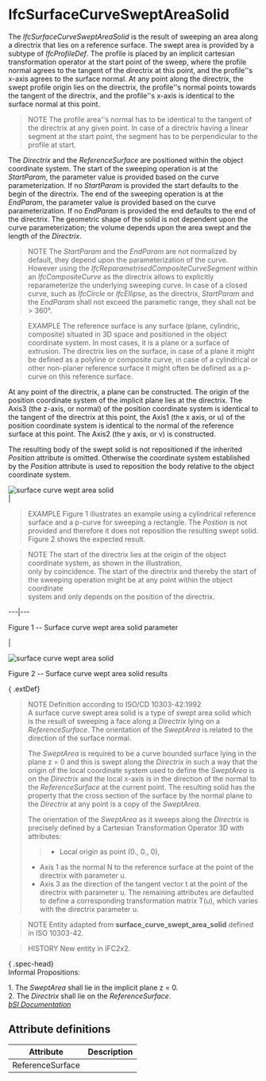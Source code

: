 IfcSurfaceCurveSweptAreaSolid
=============================
The _IfcSurfaceCurveSweptAreaSolid_ is the result of sweeping an area along a
directrix that lies on a reference surface. The swept area is provided by a
subtype of _IfcProfileDef_. The profile is placed by an implicit cartesian
transformation operator at the start point of the sweep, where the profile
normal agrees to the tangent of the directrix at this point, and the
profile''s x-axis agrees to the surface normal. At any point along the
directrix, the swept profile origin lies on the directrix, the profile''s
normal points towards the tangent of the directrix, and the profile''s x-axis
is identical to the surface normal at this point.  
  
> NOTE  The profile area''s normal has to be identical to the tangent of the
> directrix at any given point. In case of a directrix having a linear segment
> at the start point, the segment has to be perpendicular to the profile at
> start.  
  
The _Directrix_ and the _ReferenceSurface_ are positioned within the object
coordinate system. The start of the sweeping operation is at the _StartParam_,
the parameter value is provided based on the curve parameterization. If no
_StartParam_ is provided the start defaults to the begin of the directrix. The
end of the sweeping operation is at the _EndParam_, the parameter value is
provided based on the curve parameterization. If no _EndParam_ is provided the
end defaults to the end of the directrix. The geometric shape of the solid is
not dependent upon the curve parameterization; the volume depends upon the
area swept and the length of the _Directrix_.  
  
> NOTE  The _StartParam_ and the _EndParam_ are not normalized by default,
> they depend upon the parameterization of the curve. However using the
> _IfcReparametrisedCompositeCurveSegment_ within an _IfcCompositeCurve_ as
> the directrix allows to explicitly reparameterize the underlying sweeping
> curve. In case of a closed curve, such as _IfcCircle_ or _IfcEllipse_, as
> the directrix, _StartParam_ and the _EndParam_ shall not exceed the
> parametic range, they shall not be > 360°.  
  
> EXAMPLE  The reference surface is any surface (plane, cylindric, composite)
> situated in 3D space and positioned in the object coordinate system. In most
> cases, it is a plane or a surface of extrusion. The directrix lies on the
> surface, in case of a plane it might be defined as a polyline or composite
> curve, in case of a cylindrical or other non-planer reference surface it
> might often be defined as a p-curve on this reference surface.  
  
At any point of the directrix, a plane can be constructed. The origin of the
position coordinate system of the implicit plane lies at the directrix. The
Axis3 (the z-axis, or normal) of the position coordinate system is identical
to the tangent of the directrix at this point, the Axis1 (the x axis, or u) of
the position coordinate system is identical to the normal of the reference
surface at this point. The Axis2 (the y axis, or v) is constructed.  
  
The resulting body of the swept solid is not repositioned if the inherited
_Position_ attribute is omitted. Otherwise the coordinate system established
by the _Position_ attribute is used to reposition the body relative to the
object coordinate system.  
  
  
  
  
  
![surface curve wept area
solid](../figures/ifcsurfacecurvesweptareasolid_01.png)  
|

> EXAMPLE  Figure 1 illustrates an example using a cylindrical reference
> surface and a p-curve for sweeping a rectangle. The _Postion_ is not
> provided and therefore it does not reposition the resulting swept solid.
> Figure 2 shows the expected result.

  

> NOTE  The start of the directrix lies at the origin of the object coordinate
> system, as shown in the illustration,  
> only by coincidence. The start of the directrix and thereby the start of the
> sweeping operation might be at any point within the object coordinate  
> system and only depends on the position of the directrix.

  
  
---|---  
  
  
  

Figure 1 -- Surface curve wept area solid parameter

  
  
|  
  
  
  
![surface curve wept area
solid](../figures/ifcsurfacecurvesweptareasolid_02.png)  
  
  
  
  

Figure 2 -- Surface curve wept area solid results

  
  
  
  
  
  
{ .extDef}  
> NOTE  Definition according to ISO/CD 10303-42:1992  
> A surface curve swept area solid is a type of swept area solid which is the
> result of sweeping a face along a _Directrix_ lying on a _ReferenceSurface_.
> The orientation of the _SweptArea_ is related to the direction of the
> surface normal.  
>  
> The _SweptArea_ is required to be a curve bounded surface lying in the plane
> z = 0 and this is swept along the _Directrix_ in such a way that the origin
> of the local coordinate system used to define the _SweptArea_ is on the
> _Directrix_ and the local x-axis is in the direction of the normal to the
> _ReferenceSurface_ at the current point. The resulting solid has the
> property that the cross section of the surface by the normal plane to the
> _Directrix_ at any point is a copy of the _SweptArea_.  
>  
> The orientation of the _SweptArea_ as it sweeps along the _Directrix_ is
> precisely defined by a Cartesian Transformation Operator 3D with attributes:
> > * Local origin as point (0., 0., 0),  
> * Axis 1 as the normal N to the reference surface at the point of the
> directrix with parameter u.  
> * Axis 3 as the direction of the tangent vector t at the point of the
> directrix with parameter u. The remaining attributes are defaulted to define
> a corresponding transformation matrix T(u), which varies with the directrix
> parameter u.  
  
> NOTE  Entity adapted from **surface_curve_swept_area_solid** defined in ISO
> 10303-42.  
  
> HISTORY  New entity in IFC2x2.  
  
{ .spec-head}  
Informal Propositions:  
  
1\. The _SweptArea_ shall lie in the implicit plane z = 0.  
2\. The _Directrix_ shall lie on the _ReferenceSurface_.  
[ _bSI
Documentation_](https://standards.buildingsmart.org/IFC/DEV/IFC4_2/FINAL/HTML/schema/ifcgeometricmodelresource/lexical/ifcsurfacecurvesweptareasolid.htm)


Attribute definitions
---------------------
| Attribute        | Description   |
|------------------|---------------|
| ReferenceSurface |               |

